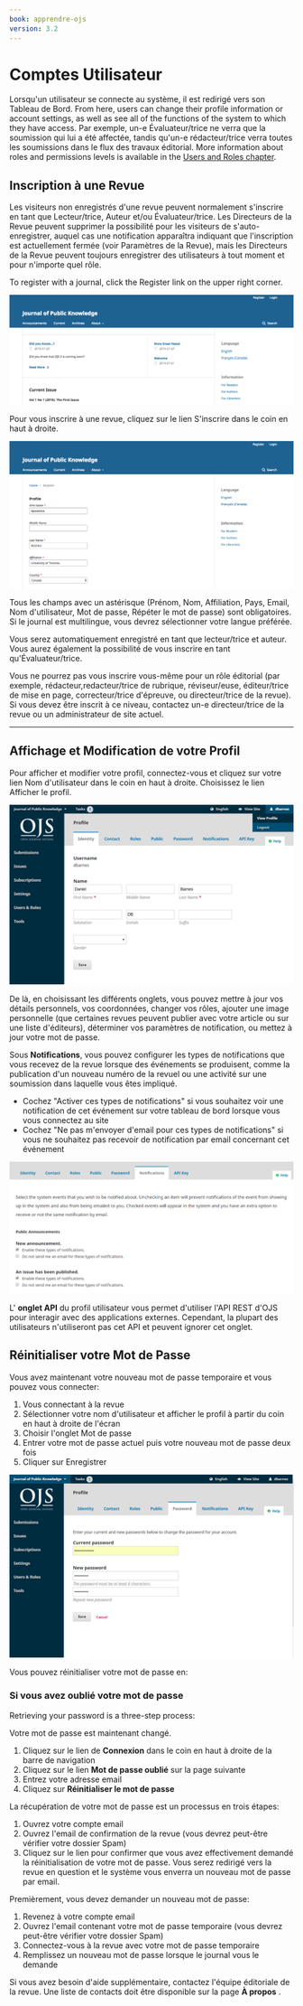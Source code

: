 ```yaml
---
book: apprendre-ojs
version: 3.2
---
```


# Comptes Utilisateur

Lorsqu'un utilisateur se connecte au système, il est redirigé vers son Tableau de Bord. From here, users can change their profile information or account settings, as well as see all of the functions of the system to which they have access. Par exemple, un-e Évaluateur/trice ne verra que la soumission qui lui a été affectée, tandis qu'un-e rédacteur/trice verra toutes les soumissions dans le flux des travaux éditorial. More information about roles and permissions levels is available in the [Users and Roles chapter](./users-and-roles.md).

## Inscription à une Revue

Les visiteurs non enregistrés d'une revue peuvent normalement s'inscrire en tant que Lecteur/trice, Auteur et/ou Évaluateur/trice. Les Directeurs de la Revue peuvent supprimer la possibilité pour les visiteurs de s'auto-enregistrer, auquel cas une notification apparaîtra indiquant que l'inscription est actuellement fermée (voir Paramètres de la Revue), mais les Directeurs de la Revue peuvent toujours enregistrer des utilisateurs à tout moment et pour n'importe quel rôle.

To register with a journal, click the Register link on the upper right corner.

![The Register link at the upper right corner of the journal site.](./assets/learning-ojs-3-registration.png)

Pour vous inscrire à une revue, cliquez sur le lien S'inscrire dans le coin en haut à droite.

![The Registration Form.](./assets/learning-ojs-3-registration-form.png)

Tous les champs avec un astérisque (Prénom, Nom, Affiliation, Pays, Email, Nom d'utilisateur, Mot de passe, Répéter le mot de passe) sont obligatoires. Si le journal est multilingue, vous devrez sélectionner votre langue préférée.

Vous serez automatiquement enregistré en tant que lecteur/trice et auteur. Vous aurez également la possibilité de vous inscrire en tant qu'Évaluateur/trice.

Vous ne pourrez pas vous inscrire vous-même pour un rôle éditorial (par exemple, rédacteur,redacteur/trice de rubrique, réviseur/euse, éditeur/trice de mise en page, correcteur/trice d'épreuve, ou directeur/trice de la revue). Si vous devez être inscrit à ce niveau, contactez un-e directeur/trice de la revue ou un administrateur de site actuel.

<hr />

## Affichage et Modification de votre Profil

Pour afficher et modifier votre profil, connectez-vous et cliquez sur votre lien Nom d'utilisateur dans le coin en haut à droite. Choisissez le lien Afficher le profil.

![The View Profile menu.](./assets/learning-ojs3.1-ed-view-profile.png)

De là, en choisissant les différents onglets, vous pouvez mettre à jour vos détails personnels, vos coordonnées, changer vos rôles, ajouter une image personnelle (que certaines revues peuvent publier avec votre article ou sur une liste d'éditeurs), déterminer vos paramètres de notification, ou mettez à jour votre mot de passe.

Sous **Notifications**, vous pouvez configurer les types de notifications que vous recevez de la revue lorsque des événements se produisent, comme la publication d'un nouveau numéro de la revuel ou une activité sur une soumission dans laquelle vous êtes impliqué.

* Cochez "Activer ces types de notifications" si vous souhaitez voir une notification de cet événement sur votre tableau de bord lorsque vous vous connectez au site
* Cochez "Ne pas m'envoyer d'email pour ces types de notifications" si vous ne souhaitez pas recevoir de notification par email concernant cet événement

![The Notifications tab where you can manage notifications.](./assets/learning-ojs-3-user-notifications.png)

L' **onglet API** du profil utilisateur vous permet d'utiliser l'API REST d'OJS pour interagir avec des applications externes.  Cependant, la plupart des utilisateurs n'utiliseront pas cet API et peuvent ignorer cet onglet.

## Réinitialiser votre Mot de Passe

Vous avez maintenant votre nouveau mot de passe temporaire et vous pouvez vous connecter:

1. Vous connectant à la revue
2. Sélectionner votre nom d'utilisateur et afficher le profil à partir du coin en haut à droite de l'écran
3. Choisir l'onglet Mot de passe
4. Entrer votre mot de passe actuel puis votre nouveau mot de passe deux fois
5. Cliquer sur Enregistrer

![The password reset screen.](./assets/learning-ojs3.1-ed-change-pw.png)

Vous pouvez réinitialiser votre mot de passe en:

### Si vous avez oublié votre mot de passe

Retrieving your password is a three-step process:

Votre mot de passe est maintenant changé.

1. Cliquez sur le lien de **Connexion** dans le coin en haut à droite de la barre de navigation
2. Cliquez sur le lien **Mot de passe oublié** sur la page suivante
3. Entrez votre adresse email
4. Cliquez sur **Réinitialiser le mot de passe**

La récupération de votre mot de passe est un processus en trois étapes:

1. Ouvrez votre compte email
2. Ouvrez l'email de confirmation de la revue (vous devrez peut-être vérifier votre dossier Spam)
3. Cliquez sur le lien pour confirmer que vous avez effectivement demandé la réinitialisation de votre mot de passe. Vous serez redirigé vers la revue en question et le système vous enverra un nouveau mot de passe par email.

Premièrement, vous devez demander un nouveau mot de passe:

1. Revenez à votre compte email
2. Ouvrez l'email contenant votre mot de passe temporaire (vous devrez peut-être vérifier votre dossier Spam)
3. Connectez-vous à la revue avec votre mot de passe temporaire
4. Remplissez un nouveau mot de passe lorsque le journal vous le demande

Si vous avez besoin d'aide supplémentaire, contactez l'équipe éditoriale de la revue. Une liste de contacts doit être disponible sur la page **À propos** .
